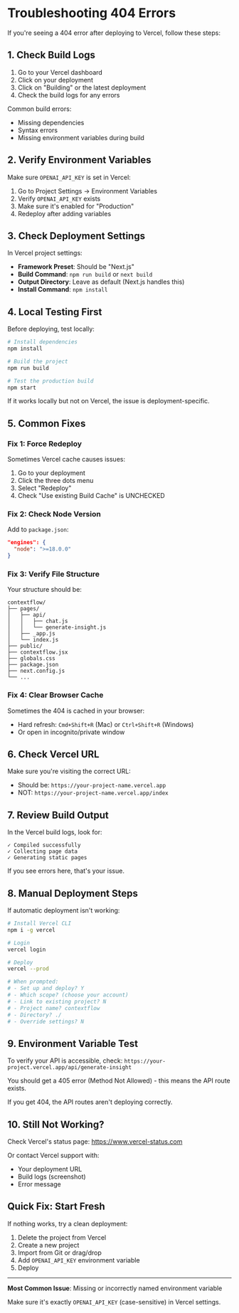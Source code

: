 # Troubleshooting 404 Errors

If you're seeing a 404 error after deploying to Vercel, follow these steps:

## 1. Check Build Logs

1. Go to your Vercel dashboard
2. Click on your deployment
3. Click on "Building" or the latest deployment
4. Check the build logs for any errors

Common build errors:
- Missing dependencies
- Syntax errors
- Missing environment variables during build

## 2. Verify Environment Variables

Make sure `OPENAI_API_KEY` is set in Vercel:
1. Go to Project Settings → Environment Variables
2. Verify `OPENAI_API_KEY` exists
3. Make sure it's enabled for "Production"
4. Redeploy after adding variables

## 3. Check Deployment Settings

In Vercel project settings:
- **Framework Preset**: Should be "Next.js"
- **Build Command**: `npm run build` or `next build`
- **Output Directory**: Leave as default (Next.js handles this)
- **Install Command**: `npm install`

## 4. Local Testing First

Before deploying, test locally:

```bash
# Install dependencies
npm install

# Build the project
npm run build

# Test the production build
npm start
```

If it works locally but not on Vercel, the issue is deployment-specific.

## 5. Common Fixes

### Fix 1: Force Redeploy
Sometimes Vercel cache causes issues:
1. Go to your deployment
2. Click the three dots menu
3. Select "Redeploy"
4. Check "Use existing Build Cache" is UNCHECKED

### Fix 2: Check Node Version
Add to `package.json`:
```json
"engines": {
  "node": ">=18.0.0"
}
```

### Fix 3: Verify File Structure
Your structure should be:
```
contextflow/
├── pages/
│   ├── api/
│   │   ├── chat.js
│   │   └── generate-insight.js
│   ├── _app.js
│   └── index.js
├── public/
├── contextflow.jsx
├── globals.css
├── package.json
├── next.config.js
└── ...
```

### Fix 4: Clear Browser Cache
Sometimes the 404 is cached in your browser:
- Hard refresh: `Cmd+Shift+R` (Mac) or `Ctrl+Shift+R` (Windows)
- Or open in incognito/private window

## 6. Check Vercel URL

Make sure you're visiting the correct URL:
- Should be: `https://your-project-name.vercel.app`
- NOT: `https://your-project-name.vercel.app/index`

## 7. Review Build Output

In the Vercel build logs, look for:
```
✓ Compiled successfully
✓ Collecting page data
✓ Generating static pages
```

If you see errors here, that's your issue.

## 8. Manual Deployment Steps

If automatic deployment isn't working:

```bash
# Install Vercel CLI
npm i -g vercel

# Login
vercel login

# Deploy
vercel --prod

# When prompted:
# - Set up and deploy? Y
# - Which scope? (choose your account)
# - Link to existing project? N
# - Project name? contextflow
# - Directory? ./
# - Override settings? N
```

## 9. Environment Variable Test

To verify your API is accessible, check:
`https://your-project.vercel.app/api/generate-insight`

You should get a 405 error (Method Not Allowed) - this means the API route exists.

If you get 404, the API routes aren't deploying correctly.

## 10. Still Not Working?

Check Vercel's status page: https://www.vercel-status.com

Or contact Vercel support with:
- Your deployment URL
- Build logs (screenshot)
- Error message

## Quick Fix: Start Fresh

If nothing works, try a clean deployment:

1. Delete the project from Vercel
2. Create a new project
3. Import from Git or drag/drop
4. Add `OPENAI_API_KEY` environment variable
5. Deploy

---

**Most Common Issue**: Missing or incorrectly named environment variable

Make sure it's exactly `OPENAI_API_KEY` (case-sensitive) in Vercel settings.

